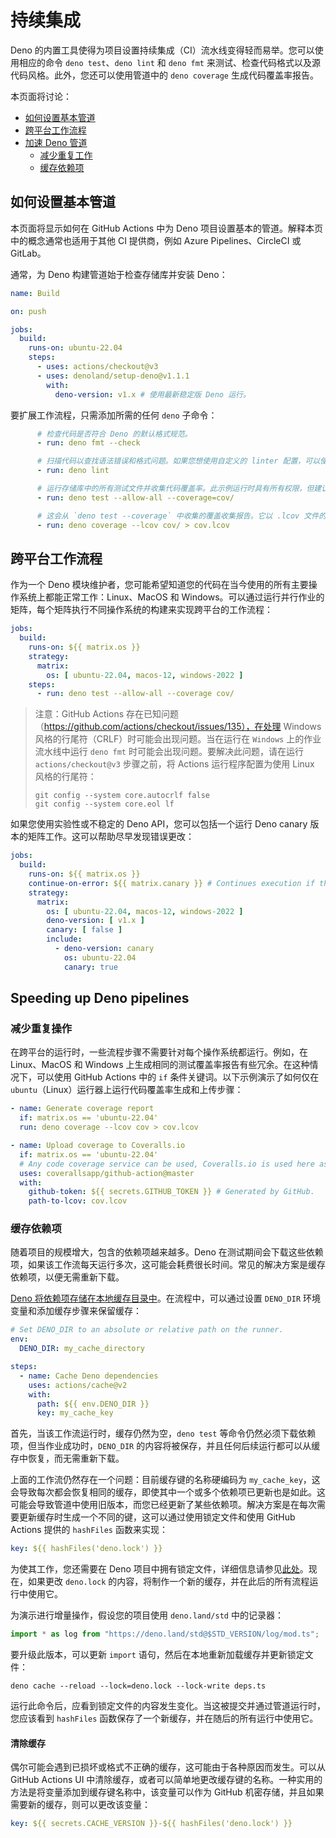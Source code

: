# 持续集成

Deno
的内置工具使得为项目设置持续集成（CI）流水线变得轻而易举。您可以使用相应的命令
`deno test`、`deno lint` 和 `deno fmt`
来测试、检查代码格式以及源代码风格。此外，您还可以使用管道中的 `deno coverage`
生成代码覆盖率报告。

本页面将讨论：

- [如何设置基本管道](#setting-up-a-basic-pipeline)
- [跨平台工作流程](#cross-platform-workflows)
- [加速 Deno 管道](#speeding-up-deno-pipelines)
  - [减少重复工作](#reducing-repetition)
  - [缓存依赖项](#caching-dependencies)

## 如何设置基本管道

本页面将显示如何在 GitHub Actions 中为 Deno
项目设置基本的管道。解释本页中的概念通常也适用于其他 CI 提供商，例如 Azure
Pipelines、CircleCI 或 GitLab。

通常，为 Deno 构建管道始于检查存储库并安装 Deno：

```yaml
name: Build

on: push

jobs:
  build:
    runs-on: ubuntu-22.04
    steps:
      - uses: actions/checkout@v3
      - uses: denoland/setup-deno@v1.1.1
        with:
          deno-version: v1.x # 使用最新稳定版 Deno 运行。
```

要扩展工作流程，只需添加所需的任何 `deno` 子命令：

```yaml
      # 检查代码是否符合 Deno 的默认格式规范。
      - run: deno fmt --check

      # 扫描代码以查找语法错误和格式问题。如果您想使用自定义的 linter 配置，可以使用 --config <myconfig> 添加配置文件。
      - run: deno lint

      # 运行存储库中的所有测试文件并收集代码覆盖率。此示例运行时具有所有权限，但建议使用程序所需的最少权限运行（例如 --allow-read）。
      - run: deno test --allow-all --coverage=cov/

      # 这会从 `deno test --coverage` 中收集的覆盖收集报告。它以 .lcov 文件的形式存储，与 Codecov、Coveralls 和 Travis CI 等服务集成良好。
      - run: deno coverage --lcov cov/ > cov.lcov
```

## 跨平台工作流程

作为一个 Deno
模块维护者，您可能希望知道您的代码在当今使用的所有主要操作系统上都能正常工作：Linux、MacOS
和
Windows。可以通过运行并行作业的矩阵，每个矩阵执行不同操作系统的构建来实现跨平台的工作流程：

```yaml
jobs:
  build:
    runs-on: ${{ matrix.os }}
    strategy:
      matrix:
        os: [ ubuntu-22.04, macos-12, windows-2022 ]
    steps:
      - run: deno test --allow-all --coverage cov/
```

> 注意：GitHub Actions
> 存在已知问题（https://github.com/actions/checkout/issues/135），在处理 Windows
> 风格的行尾符（CRLF）时可能会出现问题。当在运行在 `Windows`
> 上的作业流水线中运行 `deno fmt` 时可能会出现问题。要解决此问题，请在运行
> `actions/checkout@v3` 步骤之前，将 Actions 运行程序配置为使用 Linux
> 风格的行尾符：
>
> ```
> git config --system core.autocrlf false
> git config --system core.eol lf
> ```

如果您使用实验性或不稳定的 Deno API，您可以包括一个运行 Deno canary
版本的矩阵工作。这可以帮助尽早发现错误更改：

```yaml
jobs:
  build:
    runs-on: ${{ matrix.os }}
    continue-on-error: ${{ matrix.canary }} # Continues execution if the canary run does not succeed
    strategy:
      matrix:
        os: [ ubuntu-22.04, macos-12, windows-2022 ]
        deno-version: [ v1.x ]
        canary: [ false ]
        include: 
          - deno-version: canary
            os: ubuntu-22.04
            canary: true
```

## Speeding up Deno pipelines

### 减少重复操作

在跨平台的运行时，一些流程步骤不需要针对每个操作系统都运行。例如，在
Linux、MacOS 和 Windows
上生成相同的测试覆盖率报告有些冗余。在这种情况下，可以使用 GitHub Actions 中的
`if` 条件关键词。以下示例演示了如何仅在
`ubuntu`（Linux）运行器上运行代码覆盖率生成和上传步骤：

```yaml
- name: Generate coverage report
  if: matrix.os == 'ubuntu-22.04'
  run: deno coverage --lcov cov > cov.lcov

- name: Upload coverage to Coveralls.io
  if: matrix.os == 'ubuntu-22.04'
  # Any code coverage service can be used, Coveralls.io is used here as an example.
  uses: coverallsapp/github-action@master
  with:
    github-token: ${{ secrets.GITHUB_TOKEN }} # Generated by GitHub.
    path-to-lcov: cov.lcov
```

### 缓存依赖项

随着项目的规模增大，包含的依赖项越来越多。Deno
在测试期间会下载这些依赖项，如果该工作流每天运行多次，这可能会耗费很长时间。常见的解决方案是缓存依赖项，以便无需重新下载。

[Deno 将依赖项存储在本地缓存目录中](https://deno.land/manual/linking_to_external_code)。在流程中，可以通过设置
`DENO_DIR` 环境变量和添加缓存步骤来保留缓存：

```yaml
# Set DENO_DIR to an absolute or relative path on the runner.
env:
  DENO_DIR: my_cache_directory

steps:
  - name: Cache Deno dependencies 
    uses: actions/cache@v2
    with:
      path: ${{ env.DENO_DIR }}
      key: my_cache_key
```

首先，当该工作流运行时，缓存仍然为空，`deno test`
等命令仍然必须下载依赖项，但当作业成功时，`DENO_DIR`
的内容将被保存，并且任何后续运行都可以从缓存中恢复，而无需重新下载。

上面的工作流仍然存在一个问题：目前缓存键的名称硬编码为
`my_cache_key`，这会导致每次都会恢复相同的缓存，即使其中一个或多个依赖项已更新也是如此。这可能会导致管道中使用旧版本，而您已经更新了某些依赖项。解决方案是在每次需要更新缓存时生成一个不同的键，这可以通过使用锁定文件和使用
GitHub Actions 提供的 `hashFiles` 函数来实现：

```yaml
key: ${{ hashFiles('deno.lock') }}
```

为使其工作，您还需要在 Deno
项目中拥有锁定文件，详细信息请参见[此处](../basics/modules/integrity_checking.md)。现在，如果更改
`deno.lock` 的内容，将制作一个新的缓存，并在此后的所有流程运行中使用它。

为演示进行增量操作，假设您的项目使用 `deno.land/std` 中的记录器：

```ts
import * as log from "https://deno.land/std@$STD_VERSION/log/mod.ts";
```

要升级此版本，可以更新 `import` 语句，然后在本地重新加载缓存并更新锁定文件：

```
deno cache --reload --lock=deno.lock --lock-write deps.ts
```

运行此命令后，应看到锁定文件的内容发生变化。当这被提交并通过管道运行时，您应该看到
`hashFiles` 函数保存了一个新缓存，并在随后的所有运行中使用它。

#### 清除缓存

偶尔可能会遇到已损坏或格式不正确的缓存，这可能由于各种原因而发生。可以从 GitHub
Actions UI
中清除缓存，或者可以简单地更改缓存键的名称。一种实用的方法是将变量添加到缓存键名称中，该变量可以作为
GitHub 机密存储，并且如果需要新的缓存，则可以更改该变量：

```yaml
key: ${{ secrets.CACHE_VERSION }}-${{ hashFiles('deno.lock') }}
```
